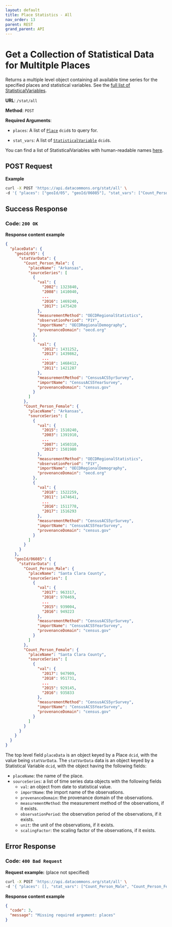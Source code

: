 ```yaml
---
layout: default
title: Place Statistics - All
nav_order: 13
parent: REST
grand_parent: API
---
```


# Get a Collection of Statistical Data for Multitple Places

Returns a multiple level object containing all available time series for the specified
places and statistical variables.
See the [full list of StatisticalVariables](/statistical_variables.html).

**URL**: `/stat/all`

**Method**: `POST`

**Required Arguments**:

- `places`: A list of [`Place`](https://datacommons.org/browser/Place) `dcid`s to query for.

- `stat_vars`: A list of [`StatisticalVariable`](https://datacommons.org/browser/StatisticalVariable) `dcid`s.

You can find a list of StatisticalVariables with human-readable names [here](/statistical_variables.html).

## POST Request

**Example**

```bash
curl -X POST 'https://api.datacommons.org/stat/all' \
-d '{ "places": ["geoId/05", "geoId/06085"], "stat_vars": ["Count_Person_Male", "Count_Person_Female"]}'
```

## Success Response

### **Code**: `200 OK`

**Response content example**

```json
{
  "placeData": {
    "geoId/05": {
      "statVarData": {
        "Count_Person_Male": {
          "placeName": "Arkansas",
          "sourceSeries": [
            {
              "val": {
                "2002": 1323840,
                "2008": 1410040,
                ...
                "2016": 1469240,
                "2017": 1475420
              },
              "measurementMethod": "OECDRegionalStatistics",
              "observationPeriod": "P1Y",
              "importName": "OECDRegionalDemography",
              "provenanceDomain": "oecd.org"
            },
            {
              "val": {
                "2012": 1431252,
                "2013": 1439862,
                ...
                "2018": 1468412,
                "2011": 1421287
              },
              "measurementMethod": "CensusACS5yrSurvey",
              "importName": "CensusACS5YearSurvey",
              "provenanceDomain": "census.gov"
            }
          ]
        },
        "Count_Person_Female": {
          "placeName": "Arkansas",
          "sourceSeries": [
            {
              "val": {
                "2015": 1510240,
                "2003": 1391910,
                ...
                "2007": 1450310,
                "2013": 1501980
              },
              "measurementMethod": "OECDRegionalStatistics",
              "observationPeriod": "P1Y",
              "importName": "OECDRegionalDemography",
              "provenanceDomain": "oecd.org"
            },
            {
              "val": {
                "2018": 1522259,
                "2011": 1474641,
                ...
                "2016": 1511778,
                "2017": 1516293
              },
              "measurementMethod": "CensusACS5yrSurvey",
              "importName": "CensusACS5YearSurvey",
              "provenanceDomain": "census.gov"
            }
          ]
        }
      }
    },
    "geoId/06085": {
      "statVarData": {
        "Count_Person_Male": {
          "placeName": "Santa Clara County",
          "sourceSeries": [
            {
              "val": {
                "2017": 963317,
                "2018": 970469,
                ...
                "2015": 939004,
                "2016": 949223
              },
              "measurementMethod": "CensusACS5yrSurvey",
              "importName": "CensusACS5YearSurvey",
              "provenanceDomain": "census.gov"
            }
          ]
        },
        "Count_Person_Female": {
          "placeName": "Santa Clara County",
          "sourceSeries": [
            {
              "val": {
                "2017": 947909,
                "2018": 951731,
                ...
                "2015": 929145,
                "2016": 935833
              },
              "measurementMethod": "CensusACS5yrSurvey",
              "importName": "CensusACS5YearSurvey",
              "provenanceDomain": "census.gov"
            }
          ]
        }
      }
    }
  }
}
```

The top level field `placeData` is an object keyed by a Place `dcid`, with the value
being `statVarData`. The `statVarData` data is an object keyed by a Statistical
Variable `dcid`, with the object having the following fields:

- `placeName`: the name of the place.
- `sourceSeries`: a list of time series data objects with the following fields
  - `val`: an object from date to statistical value.
  - `importName`: the import name of the observations.
  - `provenanceDomain`: the provenance domain of the observations.
  - `measurementMethod`: the measurement method of the observations, if it exists.
  - `observationPeriod`: the observation period of the observations, if it exists.
  - `unit`: the unit of the observations, if it exists.
  - `scalingFactor`: the scaling factor of the observations, if it exists.

## Error Response

### **Code**: `400 Bad Request`

**Request example:** (place not specified)

```bash
curl -X POST 'https://api.datacommons.org/stat/all' \
-d '{ "places": [], "stat_vars": ["Count_Person_Male", "Count_Person_Female"]}'
```

**Response content example**

```json
{
  "code": 3,
  "message": "Missing required argument: places"
}
```
